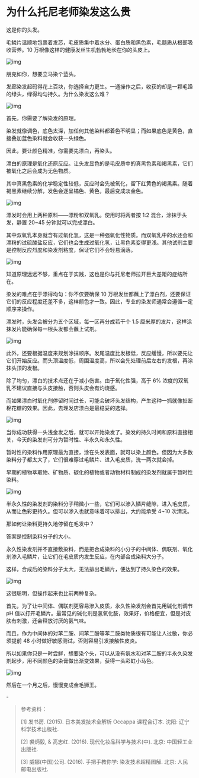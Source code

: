 # 为什么托尼老师染发这么贵

这是你的头发。

毛鳞片温顺地包裹着发芯，毛皮质集中着水分、蛋白质和黑色素，毛髓质从根部吸收营养。10 万根像这样的健康发丝生机勃勃地长在你的头皮上。



![img](https://i.loli.net/2021/10/24/EeF4NUIimkuGWAZ.png)



朋克如你，想要立马染个蓝头。

发廊染发起码得花上百块，你选择自力更生。一通操作之后，收获的却是一颗毛躁的绿头，绿得均匀持久。为什么染发这么难？

![img](https://i.loli.net/2021/10/24/MDxBiaRlz6qpnPb.png)

首先，你需要了解染发的原理。

染发就像调色，底色太深，加任何其他染料都着色不明显；而如果底色是黄色，直接叠加蓝色染料就会收获一头绿色。

因此，要让颜色精准，你需要先漂白，再染头。

漂白的原理是氧化还原反应。让头发显色的是毛皮质中的真黑色素和褐黑素，它们被氧化之后会成为无色物质。

其中真黑色素的化学稳定性较低，反应时会先被氧化，留下红黄色的褐黑素。随着褐黑素继续分解，发色会逐呈橘色、黄色，最后变成淡金色。

![img](https://i.loli.net/2021/10/24/GperiNdXzYaEkbq.png)

漂发时会用上两种原料——漂粉和双氧乳。使用时将两者按 1:2 混合，涂抹于头发，静置 20~45 分钟就可以完成漂白。

其中双氧乳本身就含有过氧化氢，这是一种强氧化性物质。而双氧乳中的水还会和漂粉的过硫酸盐反应，它们也会生成过氧化氢，让黑色素变得更浅。其他试剂主要是控制反应烈度和染发剂粘度，保证它们不会轻易滴落。

![img](https://mmbiz.qpic.cn/mmbiz_png/SlOqFKqEO4GEicQQ0X3LTsrpGBicKiaIxhctaEiaLlPnWZ5XZ41tVRKqRC9iaibho26s82dsSdfibicDKXrNicnmongtafA/640?wx_fmt=png)

知道原理远远不够，重点在于实践，这也是你与托尼老师拉开巨大差距的症结所在。

染发的难点在于漂得均匀：你不仅要确保 10 万根发丝都蘸上了漂白剂，还要保证它们的反应程度还差不多，这样颜色才一致。因此，专业的染发师通常会遵循一定顺序来操作。

漂发时，头发会被分为五个区域，每一区再分成若干个 1.5 厘米厚的发片，这样涂抹发片能确保每一根头发都会蘸上试剂。

![img](https://i.loli.net/2021/10/24/oUFkdhu2LGSpl6c.gif)

此外，还要根据温度来规划涂抹顺序。发尾温度比发根低，反应缓慢，所以要先让它们开始反应。而头顶温度低，周围温度高，所以会先处理前后左右的发根，再涂抹头顶的发根。

除了均匀，漂白的技术点还在于减小伤害。由于氧化性强，高于 6% 浓度的双氧乳不建议直接与头皮接触，否则头皮会有灼烧感。

而如果漂白时氧化剂停留时间过长，可能会破坏头发结构，产生这种一抓就像扯断棉花糖的效果。因此，去理发店漂白是最稳妥的选择。

![img](https://i.loli.net/2021/10/24/A5IUmqX2zE6BlcT.gif)

当你成功获得一头浅金发之后，就可以开始染发了。染发的持久时间和原料直接相关，今天的染发剂可分为暂时性、半永久和永久性。

暂时性的染料作用原理最为直接，涂在头发表面，就可以染上颜色。但因为大多数染料分子都太大了，它们很难穿过毛鳞片、进入毛皮质，洗一两次就会掉。

早期的植物萃取物、矿物质、碳化的植物或者动物材料制成的染发剂就属于暂时性染料。

![img](https://i.loli.net/2021/10/24/HehWfbCAgiP3Fw5.png)

半永久性的染发剂的染料分子稍微小一些，它们可以渗入鳞片缝隙，进入毛皮质，从而让色彩更持久。但可以渗入也就意味着可以排出，大约能承受 4~10 次清洗。

那如何让染料更持久地停留在毛发中？

答案是控制染料分子的大小。

永久性染发剂并不直接敷染料，而是把合成染料的小分子的中间体、偶联剂、氧化剂渗入毛鳞片，让它们在毛皮质内发生反应，在内部合成染料大分子。

这样，合成后的染料分子太大，无法排出毛鳞片，便达到了持久染色的效果。

![img](https://i.loli.net/2021/10/24/8QlIJXVMA1Wzc6Z.png)

这很聪明，但操作起来也比前两种复杂。

首先，为了让中间体、偶联剂更容易渗入皮质，永久性染发剂会首先用碱化剂调节 pH 值以打开毛鳞片。最常见的碱化剂是氢氧化胺，效果好，价格便宜，但是对皮肤有刺激，还会释放讨厌的氨气味。

而且，作为中间体的对苯二胺、间苯二酚等苯二胺类物质很有可能让人过敏，你必须提前 48 小时做好敏感测试，否则容易引发接触性皮炎。

所以如果你只是一时尝鲜，想要染个头，可以从没有氨水和对苯二胺的半永久染发剂起步，用不同颜色的染膏做出渐变效果，获得一头彩虹小马色。

![img](https://mmbiz.qpic.cn/mmbiz_gif/SlOqFKqEO4GEicQQ0X3LTsrpGBicKiaIxhc93v7o8lmDXCaObm6otOQ8JG2TdzZefqcE1S5oSNO17hZcKtS3Xm4Hw/640?wx_fmt=gif)

然后在一个月之后，慢慢变成金毛狮王。

\-

> 参考资料：
>
> [1] 发书房. (2015). 日本美发技术全解析 Occappa 课程合订本. 沈阳: 辽宁科学技术出版社.
>
> [2] 裘炳毅, & 高志红. (2016). 现代化妆品科学与技术(中). 北京: 中国轻工业出版社.
>
> [3] 威娜(中国)公司. (2016). 手把手教你学: 染发技术超精图解. 北京: 人民邮电出版社.